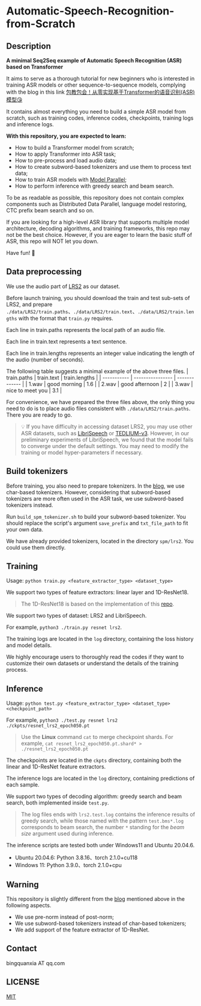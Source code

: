 # Automatic-Speech-Recognition-from-Scratch

## Description
**A minimal Seq2Seq example of Automatic Speech Recognition (ASR) based on Transformer**

It aims to serve as a thorough tutorial for new beginners who is interested in training ASR models or other sequence-to-sequence models, complying with the blog in this link [包教包会！从零实现基于Transformer的语音识别(ASR)模型😘](https://zhuanlan.zhihu.com/p/648133707)

It contains almost everything you need to build a simple ASR model from scratch, such as training codes, inference codes, checkpoints, training logs and inference logs.

**With this repository, you are expected to learn:**
- How to build a Transformer model from scratch;
- How to apply Transformer into ASR task;
- How to pre-process and load audio data;
- How to create subword-based tokenizers and use them to process text data;
- How to train ASR models with [Model Parallel](https://pytorch.org/tutorials/intermediate/model_parallel_tutorial.html);
- How to perform inference with greedy search and beam search.

To be as readable as possible, this repository does not contain complex components such as Distributed Data Parallel, language model restoring, CTC prefix beam search and so on. 

If you are looking for a high-level ASR library that supports multiple model architecture, decoding algorithms, and training frameworks, this repo may not be the best choice.
However, if you are eager to learn the basic stuff of ASR, this repo will NOT let you down.

Have fun! 🦦

## Data preprocessing

We use the audio part of [LRS2](https://www.robots.ox.ac.uk/~vgg/data/lip_reading/lrs2.html) as our dataset.

Before launch training, you should download the train and test sub-sets of LRS2,
and prepare `./data/LRS2/train.paths`、`./data/LRS2/train.text`、`./data/LRS2/train.lengths` with the format that  `train.py` requires.

Each line in train.paths represents the local path of an audio file. 

Each line in train.text represents a text sentence. 

Each line in train.lengths represents an integer value indicating the length of the audio (number of seconds).

The following table suggests a minimal example of the above three files.
| train.paths | train.text       | train.lengths |
| ----------- | ---------------- | ------------- |
| 1.wav       | good morning     | 1.6         |
| 2.wav       | good afternoon   | 2         |
| 3.wav       | nice to meet you | 3.1         |

For convenience, we have prepared the three files above, the only thing you need to do is to place audio files consistent with `./data/LRS2/train.paths`. There you are ready to go.

> 💡 If you have difficulty in accessing dataset LRS2, you may use other ASR datasets, such as [LibriSpeech](https://www.openslr.org/12) or [TEDLIUM-v3](https://www.openslr.org/51/).
> However, in our preliminary experiments of LibriSpeech, we found that the model fails to converge under the default settings. You may need to modify the training or model hyper-parameters if necessary.

## Build tokenizers
Before training, you also need to prepare tokenizers.
In the [blog](https://zhuanlan.zhihu.com/p/648133707), we use char-based tokenizers.
However, considering that subword-based tokenizers are more often used in the ASR task, we use subword-based tokenizers instead.

Run `build_spm_tokenizer.sh` to build your subword-based tokenizer. You should replace the script's argument `save_prefix` and `txt_file_path` to fit your own data.

We have already provided tokenizers, located in the directory `spm/lrs2`. You could use them directly.


## Training
Usage: `python train.py <feature_extractor_type> <dataset_type>`

We support two types of feature extractors: linear layer and 1D-ResNet18.
> The 1D-ResNet18 is based on the implementation of this [repo](https://github.com/mpc001/Lipreading_using_Temporal_Convolutional_Networks).

We support two types of dataset: LRS2 and LibriSpeech.

For example, `python3 ./train.py resnet lrs2`.

The training logs are located in the `log` directory, containing the loss history and model details.

We highly encourage users to thoroughly read the codes if they want to customize their own datasets or understand the details of the training process.


## Inference
Usage: `python test.py <feature_extractor_type> <dataset_type> <checkpoint_path>`

For example, `python3 ./test.py resnet lrs2 ./ckpts/resnet_lrs2_epoch050.pt`

> Use the **Linux** command `cat` to merge checkpoint shards.
> For example, `cat resnet_lrs2_epoch050.pt.shard* > ./resnet_lrs2_epoch050.pt`

The checkpoints are located in the `ckpts` directory, containing both the linear and 1D-ResNet feature extractors.

The inference logs are located in the `log` directory, containing predictions of each sample.

We support two types of decoding algorithm: greedy search and beam search, both implemented inside `test.py`.

> The log files ends with `lrs2.test.log` contains the inference results of greedy search, while those named with the pattern `test.bms*.log` corresponds to beam search, the number `*` standing for the *beam size* argument used during inference.

The inference scripts are tested both under Windows11 and Ubuntu 20.04.6.

- Ubuntu 20.04.6: Python 3.8.16、torch 2.1.0+cu118
- Windows 11: Python 3.9.0、torch 2.1.0+cpu



## Warning

This repository is slightly different from the [blog](https://zhuanlan.zhihu.com/p/648133707) mentioned above in the following aspects.
- We use pre-norm instead of post-norm;
- We use subword-based tokenizers instead of char-based tokenizers;
- We add support of the feature extractor of 1D-ResNet.

## Contact
bingquanxia AT qq.com

## LICENSE
[MIT](https://opensource.org/license/mit)
